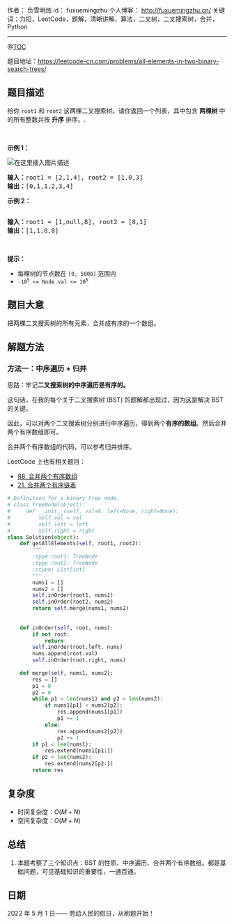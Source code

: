 作者： 负雪明烛
id：	fuxuemingzhu
个人博客：	http://fuxuemingzhu.cn/
关键词：力扣，LeetCode，题解，清晰讲解，算法，二叉树，二叉搜索树，合并，Python

---
@[TOC](目录)

题目地址：https://leetcode-cn.com/problems/all-elements-in-two-binary-search-trees/

## 题目描述
<p>给你&nbsp;<code>root1</code> 和 <code>root2</code>&nbsp;这两棵二叉搜索树。请你返回一个列表，其中包含&nbsp;<strong>两棵树&nbsp;</strong>中的所有整数并按 <strong>升序</strong> 排序。.</p>

<p>&nbsp;</p>

<p><strong>示例 1：</strong></p>

![在这里插入图片描述](https://img-blog.csdnimg.cn/b3a6ec38db4f4a71a2c05d157d9d4526.png)


<pre>
<strong>输入：</strong>root1 = [2,1,4], root2 = [1,0,3]
<strong>输出：</strong>[0,1,1,2,3,4]
</pre>

<p><strong>示例 2：</strong></p>

![<p><img alt="" src="https://assets.leetcode-cn.com/aliyun-lc-upload/uploads/2019/12/29/q2-e5-.png" /></p>](https://img-blog.csdnimg.cn/0ff5dde6853d4e73b57630beeb727a8e.png)


<pre>
<strong>输入：</strong>root1 = [1,null,8], root2 = [8,1]
<strong>输出：</strong>[1,1,8,8]
</pre>

<p>&nbsp;</p>

<p><strong>提示：</strong></p>

<ul>
	<li>每棵树的节点数在&nbsp;<code>[0, 5000]</code> 范围内</li>
	<li><code>-10<sup>5</sup>&nbsp;&lt;= Node.val &lt;= 10<sup>5</sup></code></li>
</ul>

## 题目大意

把两棵二叉搜索树的所有元素，合并成有序的一个数组。


## 解题方法

### 方法一：中序遍历 + 归并

思路：牢记**二叉搜索树的中序遍历是有序的。**

这句话，在我的每个关于二叉搜索树 (BST) 的题解都出现过，因为这是解决 BST 的关键。

因此，可以对两个二叉搜索树分别进行中序遍历，得到两个**有序的数组**。然后合并两个有序数组即可。

合并两个有序数组的代码，可以参考归并排序。

LeetCode 上也有相关题目：

- [88. 合并两个有序数组](https://leetcode-cn.com/problems/merge-sorted-array/)
- [21. 合并两个有序链表](https://leetcode-cn.com/problems/merge-two-sorted-lists/)


```python
# Definition for a binary tree node.
# class TreeNode(object):
#     def __init__(self, val=0, left=None, right=None):
#         self.val = val
#         self.left = left
#         self.right = right
class Solution(object):
    def getAllElements(self, root1, root2):
        """
        :type root1: TreeNode
        :type root2: TreeNode
        :rtype: List[int]
        """
        nums1 = []
        nums2 = []
        self.inOrder(root1, nums1)
        self.inOrder(root2, nums2)
        return self.merge(nums1, nums2)
        
        
    def inOrder(self, root, nums):
        if not root:
            return
        self.inOrder(root.left, nums)
        nums.append(root.val)
        self.inOrder(root.right, nums)
    
    def merge(self, nums1, nums2):
        res = []
        p1 = 0
        p2 = 0
        while p1 < len(nums1) and p2 < len(nums2):
            if nums1[p1] < nums2[p2]:
                res.append(nums1[p1])
                p1 += 1
            else:
                res.append(nums2[p2])
                p2 += 1
        if p1 < len(nums1):
            res.extend(nums1[p1:])
        if p2 < len(nums2):
            res.extend(nums2[p2:])
        return res
```

## 复杂度

- 时间复杂度：$O(M + N)$
- 空间复杂度：$O(M + N)$

## 总结

1. 本题考察了三个知识点：BST 的性质、中序遍历、合并两个有序数组。都是基础问题，可见基础知识的重要性，一通百通。


## 日期
2022 年 5 月 1 日——  劳动人民的假日，从刷题开始！